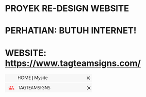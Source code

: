 # PROYEK RE-DESIGN WEBSITE
# PERHATIAN: BUTUH INTERNET!

# WEBSITE: https://www.tagteamsigns.com/
![Favicon Sebelum](image/FAV1.png)![Favicon Sesudah](image/FAV2.png)
